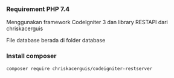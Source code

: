 ### Requirement PHP 7.4

Menggunakan framework CodeIgniter 3 dan library RESTAPI dari chriskacerguis

File database berada di folder database

### Install composer

```sh
composer require chriskacerguis/codeigniter-restserver
```
